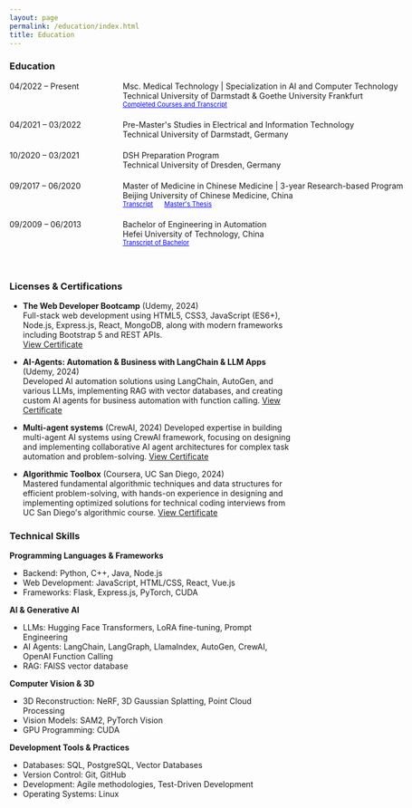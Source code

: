 ```yaml
---
layout: page
permalink: /education/index.html
title: Education
---
```


### Education

<dl>
  <dt style="width: 180px; float: left;">04/2022 – Present</dt>
  <dd style="margin-left: 200px; white-space: nowrap; margin-bottom: 20px;"> Msc. Medical Technology | Specialization in AI and Computer Technology<br>
   Technical University of Darmstadt & Goethe University Frankfurt<br>
  <span style="font-size: 0.8em; "><a href="/subpage/courseTranscript/index.html" style="color: blue;">Completed Courses and Transcript</a></span>
  </dd>

  <dt style="width: 180px; float: left;">04/2021 – 03/2022</dt>
  <dd style="margin-left: 200px; white-space: nowrap; margin-bottom: 20px;"> Pre-Master's Studies in Electrical and Information Technology<br>
  Technical University of Darmstadt, Germany</dd>

  <dt style="width: 180px; float: left;">10/2020 – 03/2021</dt>
  <dd style="margin-left: 200px; white-space: nowrap; margin-bottom: 20px;">DSH Preparation Program<br>
  Technical University of Dresden, Germany</dd>

  <dt style="width: 180px; float: left;">09/2017 – 06/2020</dt>
  <dd style="margin-left: 200px; white-space: nowrap; margin-bottom: 20px;">Master of Medicine in Chinese Medicine | 3-year Research-based Program<br>
  Beijing University of Chinese Medicine, China<br>
  <span style="font-size: 0.8em; margin-right: 20px;"><a href="http://zkManuel0123.github.io/file/TranscriptTCM.pdf" style="color: blue;" target="_blank">Transcript</a></span><span style="font-size: 0.8em; "><a href="https://www.cnki.net/KCMS/detail/detail.aspx?dbcode=CMFD&dbname=CMFD202101&filename=1021011708.nh&uniplatform=OVERSEA&v=vRjUgJazyYZWKLSi2Lvy86tLhTWNsJPY5wziGsxW11iVuJEXoQF5MvONx8CD2Oq-" style="color: blue;" target="_blank">Master's Thesis</a></span>
  </dd>

  <!-- <dt style="width: 180px; float: left;">07/2014 – 06/2017</dt>
  <dd style="margin-left: 200px; white-space: nowrap; margin-bottom: 20px;">Health-related Break (Gesundheitliche Auszeit),<br>
  Health break and preparation for postgraduate entrance exams in China</dd> -->

  <dt style="width: 180px; float: left;">09/2009 – 06/2013</dt>
  <dd style="margin-left: 200px; white-space: nowrap; margin-bottom: 20px;">Bachelor of Engineering in Automation<br>
  Hefei University of Technology, China<br>
  <span style="font-size: 0.8em; "><a href="http://zkManuel0123.github.io/file/TranscriptofBachelor.pdf" style="color: blue;" target="_blank">Transcript of Bachelor</a></span>
  </dd>
</dl>

<br style="clear: both;" />

### Licenses & Certifications

- **The Web Developer Bootcamp** (Udemy, 2024)  
  Full-stack web development using HTML5, CSS3, JavaScript (ES6+), Node.js, Express.js, React, MongoDB, along with modern frameworks including Bootstrap 5 and REST APIs.  
  [View Certificate](https://www.udemy.com/certificate/UC-e4b84898-b758-4216-b73a-75eebb6ba459/)

- **AI-Agents: Automation & Business with LangChain & LLM Apps** (Udemy, 2024)  
  Developed AI automation solutions using LangChain, AutoGen, and various LLMs, implementing RAG with vector databases, and creating custom AI agents for business automation with function calling.
  [View Certificate](https://www.udemy.com/certificate/UC-ce795989-243f-4d06-b785-39f4dc9d44b7/)

- **Multi-agent systems** (CrewAI, 2024)
  Developed expertise in building multi-agent AI systems using CrewAI framework, focusing on designing and implementing collaborative AI agent architectures for complex task automation and problem-solving.
  [View Certificate](https://learn.deeplearning.ai/accomplishments/344b35c5-e0e0-4cfe-9a77-7f1fb74dfd02?usp=sharing)
 
- **Algorithmic Toolbox** (Coursera, UC San Diego, 2024)  
  Mastered fundamental algorithmic techniques and data structures for efficient problem-solving, with hands-on experience in designing and implementing optimized solutions for technical coding interviews from UC San Diego's algorithmic course.
  [View Certificate](https://www.coursera.org/account/accomplishments/verify/QEZMJRY3X5NT)

### Technical Skills 

**Programming Languages & Frameworks**
- Backend: Python, C++, Java, Node.js
- Web Development: JavaScript, HTML/CSS, React, Vue.js
- Frameworks: Flask, Express.js, PyTorch, CUDA

**AI & Generative AI**
- LLMs: Hugging Face Transformers, LoRA fine-tuning, Prompt Engineering
- AI Agents: LangChain, LangGraph, LlamaIndex, AutoGen, CrewAI, OpenAI Function Calling
- RAG: FAISS vector database

**Computer Vision & 3D**
- 3D Reconstruction: NeRF, 3D Gaussian Splatting, Point Cloud Processing
- Vision Models: SAM2, PyTorch Vision
- GPU Programming: CUDA

**Development Tools & Practices**
- Databases: SQL, PostgreSQL, Vector Databases
- Version Control: Git, GitHub
- Development: Agile methodologies, Test-Driven Development
- Operating Systems: Linux


